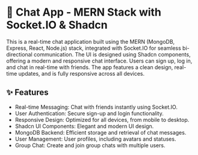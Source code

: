 # 🚀 Chat App - MERN Stack with Socket.IO & Shadcn
This is a real-time chat application built using the MERN (MongoDB, Express, React, Node.js) stack, integrated with Socket.IO for seamless bi-directional communication. The UI is designed using Shadcn components, offering a modern and responsive chat interface.
Users can sign up, log in, and chat in real-time with friends. The app features a clean design, real-time updates, and is fully responsive across all devices.
## ✨ Features
- Real-time Messaging: Chat with friends instantly using Socket.IO.
- User Authentication: Secure sign-up and login functionality.
- Responsive Design: Optimized for all devices, from mobile to desktop.
- Shadcn UI Components: Elegant and modern UI design.
- MongoDB Backend: Efficient storage and retrieval of chat messages.
- User Management: User profiles, including avatars and statuses.
- Group Chat: Create and join group chats with multiple users.

